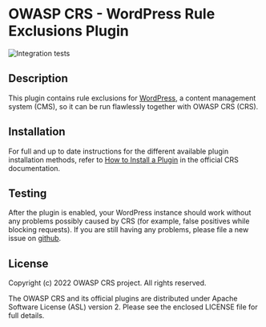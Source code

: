 # OWASP CRS - WordPress Rule Exclusions Plugin
![Integration tests](https://github.com/coreruleset/wordpress-rule-exclusions-plugin/actions/workflows/integration.yml/badge.svg)

## Description

This plugin contains rule exclusions for [WordPress](https://wordpress.org/), a content management system (CMS), so it can be run flawlessly together with
OWASP CRS (CRS).

## Installation

For full and up to date instructions for the different available plugin
installation methods, refer to [How to Install a Plugin](https://coreruleset.org/docs/concepts/plugins/#how-to-install-a-plugin)
in the official CRS documentation.

## Testing

After the plugin is enabled, your WordPress instance should work without any
problems possibly caused by CRS (for example, false positives while blocking
requests). If you are still having any problems, please file a new issue on
[github](https://github.com/coreruleset/wordpress-rule-exclusions-plugin).

## License

Copyright (c) 2022 OWASP CRS project. All rights reserved.

The OWASP CRS and its official plugins are distributed
under Apache Software License (ASL) version 2. Please see the enclosed LICENSE
file for full details.
